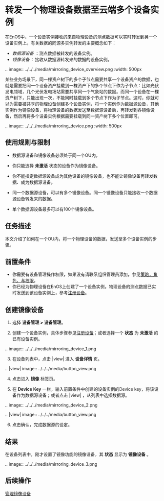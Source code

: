 # 转发一个物理设备数据至云端多个设备实例

在EnOS中，一个设备实例接收的来自物理设备的测点数据可以实时转发到另一个设备实例上。有关数据的同源多实例转发的主要概念如下：

- _数据源设备_ ：测点数据被转发的设备实例。
- _镜像设备_ ：接收从数据源转发来的数据的设备实例。

.. image:: ../../../media/mirroring_device_overview.png
 :width: 500px

某些业务场景下，同一棵资产树下的多个子节点需要共享一个设备资产的数据，也就是需要把同一个设备资产挂载到一棵资产下的多个节点下作为子节点：比如光伏发电领域，几个光伏发电场站需要共享同一个气象站的数据。而同一个设备在一棵资产树下，只能出现一次，不能同时挂载到多个节点下作为子节点。这时，你就可以为需要被共享的物理设备创建多个设备实例，将一个实例作为数据源设备，其他实例作为镜像设备，将物理设备的数据发送至数据源设备后，再转发到各镜像设备，然后再将多个设备实例根据需要挂载到同一资产树下多个位置即可。

.. image:: ../../../media/mirroring_device.png
 :width: 500px

## 使用规则与限制

- 数据源设备和镜像设备必须处于同一个OU内。

- 你只能选择 **未激活** 状态的设备作为镜像设备。

- 你不能指定数据源设备成为其他设备的镜像设备，也不能让镜像设备再转发数据、成为数据源设备。

- 同一个数据源设备，可以有多个镜像设备。同一个镜像设备只能接收一个数据源设备转发来的数据。

- 单个数据源设备最多可以有100个镜像设备。

## 任务描述

本文介绍了如何在一个OU内，将一个物理设备的数据，发送至多个设备实例的步骤。

## 前置条件

- 你需要有设备管理操作权限，如果没有请联系组织管理员添加，参见[策略，角色，与权限](/docs/iam/zh_CN/dev/access_policy)。
- 你已经为物理设备在EnOS上创建了一个设备实例，物理设备的测点数据已实时发送到该设备实例上，参考[注册设备](creating_device)。

## 创建镜像设备

1. 选择 **设备管理 > 设备管理**。

2. 创建一个设备实例，具体步骤参见[注册设备](creating_device)；或者选择一个 **状态** 为 **未激活** 的已有设备实例。

 .. image:: ../../../media/mirroring_device_1.png

3. 在设备列表中，点击 |view| 进入 **设备详情** 页。

 .. |view| image:: ../../../media/button_view.png

4. 点击进入 **镜像** 标签页。

5. 在 **Device Key** 一栏，输入前置条件中创建的设备实例的Device key，将该设备作为数据源设备；或者点击 |view| ，从列表中选择数据源。

 .. image:: ../../../media/mirroring_device_2.png
 
 .. |view| image:: ../../../media/button_view.png

6. 点击确认，完成数据源的设定。

## 结果

在设备列表中，刚才设置了镜像功能的镜像设备，其 **状态** 显示为 **镜像设备** 。

.. image:: ../../../media/mirroring_device_3.png

## 后续操作

[管理镜像设备](managing_mirror_device)










